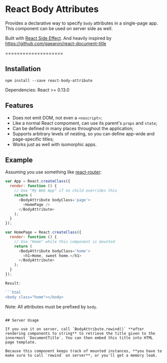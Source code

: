 React Body Attributes
=====================

Provides a declarative way to specify `body` attributes in a single-page app.
This component can be used on server side as well.

Built with [React Side Effect](https://github.com/gaearon/react-side-effect).
And heavily inspired by https://github.com/gaearon/react-document-title


====================

## Installation

```
npm install --save react-body-attribute
```

Dependencies: React >= 0.13.0

## Features

* Does not emit DOM, not even a `<noscript>`;
* Like a normal React compoment, can use its parent's `props` and `state`;
* Can be defined in many places throughout the application;
* Supports arbitrary levels of nesting, so you can define app-wide and page-specific titles;
* Works just as well with isomorphic apps.

## Example

Assuming you use something like [react-router](https://github.com/rackt/react-router):

```javascript
var App = React.createClass({
  render: function () {
    // Use "My Web App" if no child overrides this
    return (
      <BodyAttribute bodyClass='page'>
        <HomePage />
      </BodyAttribute>
    );
  }
});

var HomePage = React.createClass({
  render: function () {
    // Use "Home" while this component is mounted
    return (
      <BodyAttribute bodyClass='home'>
        <h1>Home, sweet home.</h1>
      </BodyAttribute>
    );
  }
});

Result:

```html
<body class="home"></body>
```

Note: All attributes must be prefixed by `body`.

```

## Server Usage

If you use it on server, call `BodyAttribute.rewind()` **after rendering components to string** to retrieve the title given to the innermost `DocumentTitle`. You can then embed this title into HTML page template.

Because this component keeps track of mounted instances, **you have to make sure to call `rewind` on server**, or you'll get a memory leak.
